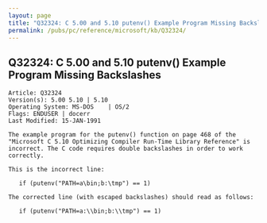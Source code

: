 ```yaml
---
layout: page
title: "Q32324: C 5.00 and 5.10 putenv() Example Program Missing Backslashes"
permalink: /pubs/pc/reference/microsoft/kb/Q32324/
---
```


## Q32324: C 5.00 and 5.10 putenv() Example Program Missing Backslashes

	Article: Q32324
	Version(s): 5.00 5.10 | 5.10
	Operating System: MS-DOS    | OS/2
	Flags: ENDUSER | docerr
	Last Modified: 15-JAN-1991
	
	The example program for the putenv() function on page 468 of the
	"Microsoft C 5.10 Optimizing Compiler Run-Time Library Reference" is
	incorrect. The C code requires double backslashes in order to work
	correctly.
	
	This is the incorrect line:
	
	   if (putenv("PATH=a\bin;b:\tmp") == 1)
	
	The corrected line (with escaped backslashes) should read as follows:
	
	   if (putenv("PATH=a:\\bin;b:\\tmp") == 1)
